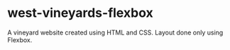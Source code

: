 # west-vineyards-flexbox
A vineyard website created using HTML and CSS.  Layout done only using Flexbox.

